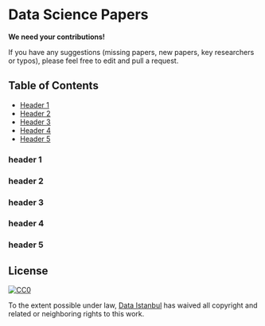 # Data Science Papers

**We need your contributions!**

If you have any suggestions (missing papers, new papers, key researchers or typos), please feel free to edit and pull a request.

## Table of Contents

* [Header 1](#header-1)
* [Header 2](#header-2)
* [Header 3](#header-3)
* [Header 4](#header-4)
* [Header 5](#header-5)

### header 1

### header 2

### header 3

### header 4

### header 5

## License
[![CC0](http://mirrors.creativecommons.org/presskit/buttons/88x31/svg/cc-zero.svg)](https://creativecommons.org/publicdomain/zero/1.0/)

To the extent possible under law, [Data Istanbul](http://www.dataistanbul.org/) has waived all copyright and related or neighboring rights to this work.
